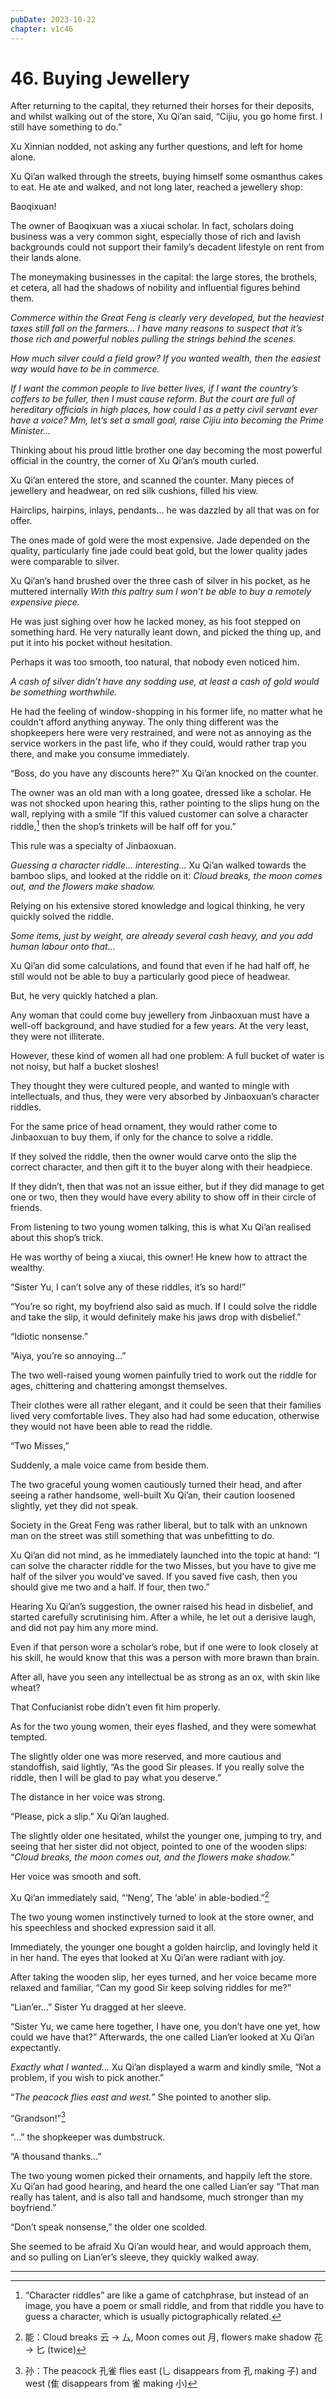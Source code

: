 ```yaml
---
pubDate: 2023-10-22
chapter: v1c46
---
```


# 46. Buying Jewellery

After returning to the capital, they returned their horses for their deposits, and whilst walking out of the store, Xu Qi’an said, “Cijiu, you go home first. I still have something to do.”

Xu Xinnian nodded, not asking any further questions, and left for home alone.

Xu Qi’an walked through the streets, buying himself some osmanthus cakes to eat. He ate and walked, and not long later, reached a jewellery shop:

Baoqixuan!

The owner of Baoqixuan was a xiucai scholar. In fact, scholars doing business was a very common sight, especially those of rich and lavish backgrounds could not support their family’s decadent lifestyle on rent from their lands alone.

The moneymaking businesses in the capital: the large stores, the brothels, et cetera, all had the shadows of nobility and influential figures behind them.

*Commerce within the Great Feng is clearly very developed, but the heaviest taxes still fall on the farmers… I have many reasons to suspect that it’s those rich and powerful nobles pulling the strings behind the scenes.*

*How much silver could a field grow? If you wanted wealth, then the easiest way would have to be in commerce.*

*If I want the common people to live better lives, if I want the country’s coffers to be fuller, then I must cause reform. But the court are full of hereditary officials in high places, how could I as a petty civil servant ever have a voice? Mm, let’s set a small goal, raise Cijiu into becoming the Prime Minister…*

Thinking about his proud little brother one day becoming the most powerful official  in the country, the corner of Xu Qi’an’s mouth curled. 

Xu Qi’an entered the store, and scanned the counter. Many pieces of jewellery and headwear, on red silk cushions, filled his view.

Hairclips, hairpins, inlays, pendants… he was dazzled by all that was on for offer.

The ones made of gold were the most expensive. Jade depended on the quality, particularly fine jade could beat gold, but the lower quality jades were comparable to silver.

Xu Qi’an’s hand brushed over the three cash of silver in his pocket, as he muttered internally *With this paltry sum I won’t be able to buy a remotely expensive piece.*

He was just sighing over how he lacked money, as his foot stepped on something hard. He very naturally leant down, and picked the thing up, and put it into his pocket without hesitation. 

Perhaps it was too smooth, too natural, that nobody even noticed him.

*A cash of silver didn’t have any sodding use, at least a cash of gold would be something worthwhile.*

He had the feeling of window-shopping in his former life, no matter what he couldn’t afford anything anyway. The only thing different was the shopkeepers here were very restrained, and were not as annoying as the service workers in the past life, who if they could, would rather trap you there, and make you consume immediately. 

“Boss, do you have any discounts here?” Xu Qi’an knocked on the counter.

The owner was an old man with a long goatee, dressed like a scholar. He was not shocked upon hearing this, rather pointing to the slips hung on the wall, replying with a smile “If this valued customer can solve a character riddle,[^1] then the shop’s trinkets will be half off for you.”

This rule was a specialty of Jinbaoxuan.

*Guessing a character riddle… interesting…* Xu Qi’an walked towards the bamboo slips, and looked at the riddle on it: *Cloud breaks, the moon comes out, and the flowers make shadow.*

Relying on his extensive stored knowledge and logical thinking, he very quickly solved the riddle.

*Some items, just by weight, are already several cash heavy, and you add human labour onto that…*

Xu Qi’an did some calculations, and found that even if he had half off, he still would not be able to buy a particularly good piece of headwear. 

But, he very quickly hatched a plan.

Any woman that could come buy jewellery from Jinbaoxuan must have a well-off background, and have studied for a few years. At the very least, they were not illiterate.

However, these kind of women all had one problem: A full bucket of water is not noisy, but half a bucket sloshes! 

They thought they were cultured people, and wanted to mingle with intellectuals, and thus, they were very absorbed by Jinbaoxuan’s character riddles.

For the same price of head ornament, they would rather come to Jinbaoxuan to buy them, if only for the chance to solve a riddle. 

If they solved the riddle, then the owner would carve onto the slip the correct character, and then gift it to the buyer along with their headpiece. 

If they didn’t, then that was not an issue either, but if they did manage to get one or two, then they would have every ability to show off in their circle of friends.

From listening to two young women talking, this is what Xu Qi’an realised about this shop’s trick.

He was worthy of being a xiucai, this owner! He knew how to attract the wealthy. 

“Sister Yu, I can’t solve any of these riddles, it’s so hard!”

“You’re so right, my boyfriend also said as much. If I could solve the riddle and take the slip, it would definitely make his jaws drop with disbelief.”

“Idiotic nonsense.”

“Aiya, you’re so annoying…”

The two well-raised young women painfully tried to work out the riddle for ages, chittering and chattering amongst themselves.

Their clothes were all rather elegant, and it could be seen that their families lived very comfortable lives. They also had had some education, otherwise they would not have been able to read the riddle.

“Two Misses,”

Suddenly, a male voice came from beside them.

The two graceful young women cautiously turned their head, and after seeing a rather handsome, well-built Xu Qi’an, their caution loosened slightly, yet they did not speak.

Society in the Great Feng was rather liberal, but to talk with an unknown man on the street was still something that was unbefitting to do.

Xu Qi’an did not mind, as he immediately launched into the topic at hand: “I can solve the character riddle for the two Misses, but you have to give me half of the silver you would’ve saved. If you saved five cash, then you should give me two and a half. If four, then two.”

Hearing Xu Qi’an’s suggestion, the owner raised his head in disbelief, and started carefully scrutinising him. After a while, he let out a derisive laugh, and did not pay him any more mind.

Even if that person wore a scholar’s robe, but if one were to look closely at his skill, he would know that this was a person with more brawn than brain.

After all, have you seen any intellectual be as strong as an ox, with skin like wheat?

That Confucianist robe didn’t even fit him properly.

As for the two young women, their eyes flashed, and they were somewhat tempted. 

The slightly older one was more reserved, and more cautious and standoffish, said lightly, “As the good Sir pleases. If you really solve the riddle, then I will be glad to pay what you deserve.”

The distance in her voice was strong.

“Please, pick a slip.” Xu Qi’an laughed.

The slightly older one hesitated, whilst the younger one, jumping to try, and seeing that her sister did not object, pointed to one of the wooden slips: “*Cloud breaks, the moon comes out, and the flowers make shadow.*”

Her voice was smooth and soft.

Xu Qi’an immediately said, “‘Neng’, The ‘able’ in able-bodied.”[^2]

The two young women instinctively turned to look at the store owner, and his speechless and shocked expression said it all.

Immediately, the younger one bought a golden hairclip, and lovingly held it in her hand. The eyes that looked at Xu Qi’an were radiant with joy. 

After taking the wooden slip, her eyes turned, and her voice became more relaxed and familiar, “Can my good Sir keep solving riddles for me?”

“Lian’er…” Sister Yu dragged at her sleeve. 

“Sister Yu, we came here together, I have one, you don’t have one yet, how could we have that?” Afterwards, the one called Lian’er looked at Xu Qi’an expectantly.

*Exactly what I wanted…* Xu Qi’an displayed a warm and kindly smile, “Not a problem, if you wish to pick another.”

“*The peacock flies east and west.*” She pointed to another slip.

“Grandson!”[^3]

“…” the shopkeeper was dumbstruck.

“A thousand thanks…”

The two young women picked their ornaments, and happily left the store. Xu Qi’an had good hearing, and heard the one called Lian’er say “That man really has talent, and is also tall and handsome, much stronger than my boyfriend.”

“Don’t speak nonsense,” the older one scolded.

She seemed to be afraid Xu Qi’an would hear, and would approach them, and so pulling on Lian’er’s sleeve, they quickly walked away.

---

[^1]: “Character riddles” are like a game of catchphrase, but instead of an image, you have a poem or small riddle, and from that riddle you have to guess a character, which is usually pictographically related.    
[^2]: 能：Cloud breaks 云 → 厶, Moon comes out 月, flowers make shadow 花 → 匕 (twice)    
[^3]: 孙：The peacock 孔雀 flies east (乚 disappears from 孔 making 子) and west (隹 disappears from 雀 making 小)    
    